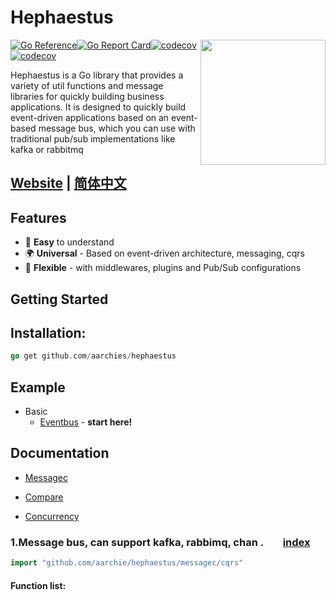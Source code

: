 # Hephaestus

<img align="right" width="200" src="https://encrypted-tbn0.gstatic.com/images?q=tbn:ANd9GcQkx4uHb-9HJqz0yi-buNBfTOvS1cbZZ2YVvQ&usqp=CAU">

[![Go Reference](https://pkg.go.dev/badge/github.com/ThreeDotsLabs/Hephaestus.svg)](https://pkg.go.dev/github.com/ThreeDotsLabs/Hephaestus)[![Go Report Card](https://goreportcard.com/badge/github.com/ThreeDotsLabs/Hephaestus)](https://goreportcard.com/report/github.com/ThreeDotsLabs/Hephaestus)[![codecov](https://codecov.io/gh/ThreeDotsLabs/Hephaestus/branch/master/graph/badge.svg)](https://codecov.io/gh/ThreeDotsLabs/Hephaestus)[![codecov](https://img.shields.io/badge/go-%3E%3Dv1.20-9cf)](https://codecov.io/gh/ThreeDotsLabs/Hephaestus)

Hephaestus is a Go library that provides a variety of util functions and message libraries for quickly building business applications. It is designed to quickly build event-driven applications based on an event-based message bus, which you can use with traditional pub/sub implementations like kafka or rabbitmq




## <a href="https://www.golancet.cn/en/" target="_blank"> Website</a> | [简体中文](./README_zh-CN.md)

## Features

-   👏 **Easy** to understand
-   🌍 **Universal** - Based on event-driven architecture, messaging, cqrs
-   💅 **Flexible** - with middlewares, plugins and Pub/Sub configurations

## Getting Started

## Installation:

```go
go get github.com/aarchies/hephaestus
```

## Example

* Basic
    * [Eventbus](examples/event_bus/main.go) - **start here!**

## Documentation

- [Messagec](#user-content-algorithm)

- [Compare](#user-content-compare)

- [Concurrency](#user-content-concurrency)


<h3 id="algorithm">1.Message bus, can support kafka, rabbimq, chan . &nbsp; &nbsp; &nbsp; &nbsp;<a href="#index">index</a></h3>

```go
import "github.com/aarchie/hephaestus/messagec/cqrs"
```

#### Function list:

